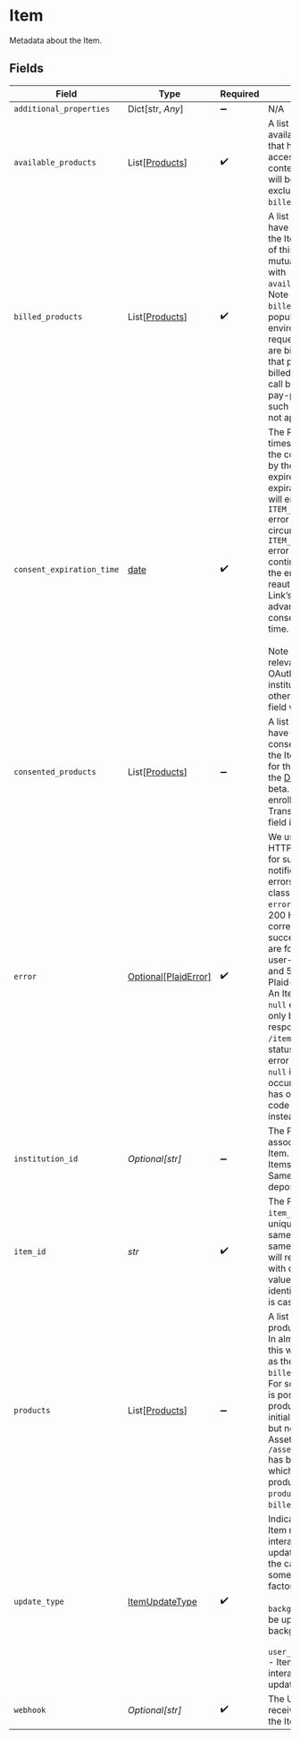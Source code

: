 # Item

Metadata about the Item.


## Fields

| Field                                                                                                                                                                                                                                                                                                                                                                                                                                                                                                                                               | Type                                                                                                                                                                                                                                                                                                                                                                                                                                                                                                                                                | Required                                                                                                                                                                                                                                                                                                                                                                                                                                                                                                                                            | Description                                                                                                                                                                                                                                                                                                                                                                                                                                                                                                                                         |
| --------------------------------------------------------------------------------------------------------------------------------------------------------------------------------------------------------------------------------------------------------------------------------------------------------------------------------------------------------------------------------------------------------------------------------------------------------------------------------------------------------------------------------------------------- | --------------------------------------------------------------------------------------------------------------------------------------------------------------------------------------------------------------------------------------------------------------------------------------------------------------------------------------------------------------------------------------------------------------------------------------------------------------------------------------------------------------------------------------------------- | --------------------------------------------------------------------------------------------------------------------------------------------------------------------------------------------------------------------------------------------------------------------------------------------------------------------------------------------------------------------------------------------------------------------------------------------------------------------------------------------------------------------------------------------------- | --------------------------------------------------------------------------------------------------------------------------------------------------------------------------------------------------------------------------------------------------------------------------------------------------------------------------------------------------------------------------------------------------------------------------------------------------------------------------------------------------------------------------------------------------- |
| `additional_properties`                                                                                                                                                                                                                                                                                                                                                                                                                                                                                                                             | Dict[str, *Any*]                                                                                                                                                                                                                                                                                                                                                                                                                                                                                                                                    | :heavy_minus_sign:                                                                                                                                                                                                                                                                                                                                                                                                                                                                                                                                  | N/A                                                                                                                                                                                                                                                                                                                                                                                                                                                                                                                                                 |
| `available_products`                                                                                                                                                                                                                                                                                                                                                                                                                                                                                                                                | List[[Products](../../models/shared/products.md)]                                                                                                                                                                                                                                                                                                                                                                                                                                                                                                   | :heavy_check_mark:                                                                                                                                                                                                                                                                                                                                                                                                                                                                                                                                  | A list of products available for the Item that have not yet been accessed. The contents of this array will be mutually exclusive with `billed_products`.                                                                                                                                                                                                                                                                                                                                                                                            |
| `billed_products`                                                                                                                                                                                                                                                                                                                                                                                                                                                                                                                                   | List[[Products](../../models/shared/products.md)]                                                                                                                                                                                                                                                                                                                                                                                                                                                                                                   | :heavy_check_mark:                                                                                                                                                                                                                                                                                                                                                                                                                                                                                                                                  | A list of products that have been billed for the Item. The contents of this array will be mutually exclusive with `available_products`. Note - `billed_products` is populated in all environments but only requests in Production are billed. Also note that products that are billed on a pay-per-call basis rather than a pay-per-Item basis, such as `balance`, will not appear here.<br/>                                                                                                                                                       |
| `consent_expiration_time`                                                                                                                                                                                                                                                                                                                                                                                                                                                                                                                           | [date](https://docs.python.org/3/library/datetime.html#date-objects)                                                                                                                                                                                                                                                                                                                                                                                                                                                                                | :heavy_check_mark:                                                                                                                                                                                                                                                                                                                                                                                                                                                                                                                                  | The RFC 3339 timestamp after which the consent provided by the end user will expire. Upon consent expiration, the item will enter the `ITEM_LOGIN_REQUIRED` error state. To circumvent the `ITEM_LOGIN_REQUIRED` error and maintain continuous consent, the end user can reauthenticate via Link’s update mode in advance of the consent expiration time.<br/><br/>Note - This is only relevant for certain OAuth-based institutions. For all other institutions, this field will be null.<br/>                                                     |
| `consented_products`                                                                                                                                                                                                                                                                                                                                                                                                                                                                                                                                | List[[Products](../../models/shared/products.md)]                                                                                                                                                                                                                                                                                                                                                                                                                                                                                                   | :heavy_minus_sign:                                                                                                                                                                                                                                                                                                                                                                                                                                                                                                                                  | A list of products that have gone through consent collection for the Item. Only present for those enabled in the [Data Transparency](https://plaid.com/docs/link/data-transparency-messaging-migration-guide) beta. If you are not enrolled in Data Transparency, this field is not used.<br/>                                                                                                                                                                                                                                                      |
| `error`                                                                                                                                                                                                                                                                                                                                                                                                                                                                                                                                             | [Optional[PlaidError]](../../models/shared/plaiderror.md)                                                                                                                                                                                                                                                                                                                                                                                                                                                                                           | :heavy_check_mark:                                                                                                                                                                                                                                                                                                                                                                                                                                                                                                                                  | We use standard HTTP response codes for success and failure notifications, and our errors are further classified by `error_type`. In general, 200 HTTP codes correspond to success, 40X codes are for developer- or user-related failures, and 50X codes are for Plaid-related issues. An Item with a non-`null` error object will only be part of an API response when calling `/item/get` to view Item status. Otherwise, error fields will be `null` if no error has occurred; if an error has occurred, an error code will be returned instead. |
| `institution_id`                                                                                                                                                                                                                                                                                                                                                                                                                                                                                                                                    | *Optional[str]*                                                                                                                                                                                                                                                                                                                                                                                                                                                                                                                                     | :heavy_minus_sign:                                                                                                                                                                                                                                                                                                                                                                                                                                                                                                                                  | The Plaid Institution ID associated with the Item. Field is `null` for Items created via Same Day Micro-deposits.                                                                                                                                                                                                                                                                                                                                                                                                                                   |
| `item_id`                                                                                                                                                                                                                                                                                                                                                                                                                                                                                                                                           | *str*                                                                                                                                                                                                                                                                                                                                                                                                                                                                                                                                               | :heavy_check_mark:                                                                                                                                                                                                                                                                                                                                                                                                                                                                                                                                  | The Plaid Item ID. The `item_id` is always unique; linking the same account at the same institution twice will result in two Items with different `item_id` values. Like all Plaid identifiers, the `item_id` is case-sensitive.                                                                                                                                                                                                                                                                                                                    |
| `products`                                                                                                                                                                                                                                                                                                                                                                                                                                                                                                                                          | List[[Products](../../models/shared/products.md)]                                                                                                                                                                                                                                                                                                                                                                                                                                                                                                   | :heavy_minus_sign:                                                                                                                                                                                                                                                                                                                                                                                                                                                                                                                                  | A list of initialized products for the Item. In almost all cases, this will be the same as the `billed_products` field. For some products, it is possible for the product to be initialized on an Item but not yet billed (e.g. Assets, before `/asset_report/create` has been called), in which case the product may appear in `products` but not in `billed_products`.<br/>                                                                                                                                                                       |
| `update_type`                                                                                                                                                                                                                                                                                                                                                                                                                                                                                                                                       | [ItemUpdateType](../../models/shared/itemupdatetype.md)                                                                                                                                                                                                                                                                                                                                                                                                                                                                                             | :heavy_check_mark:                                                                                                                                                                                                                                                                                                                                                                                                                                                                                                                                  | Indicates whether an Item requires user interaction to be updated, which can be the case for Items with some forms of two-factor authentication.<br/><br/>`background` - Item can be updated in the background<br/><br/>`user_present_required` - Item requires user interaction to be updated                                                                                                                                                                                                                                                      |
| `webhook`                                                                                                                                                                                                                                                                                                                                                                                                                                                                                                                                           | *Optional[str]*                                                                                                                                                                                                                                                                                                                                                                                                                                                                                                                                     | :heavy_check_mark:                                                                                                                                                                                                                                                                                                                                                                                                                                                                                                                                  | The URL registered to receive webhooks for the Item.                                                                                                                                                                                                                                                                                                                                                                                                                                                                                                |
